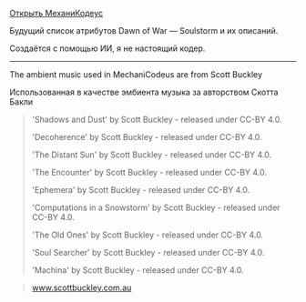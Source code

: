 [Открыть МеханиКодеус](https://demernkardaz.github.io/MechaniCodeus/index.html)

Будущий список атрибутов Dawn of War — Soulstorm и их описаний.

Создаётся с помощью ИИ, я не настоящий кодер.

---

The ambient music used in MechaniCodeus are from Scott Buckley

Использованная в качестве эмбиента музыка за авторством Скотта Бакли

> 'Shadows and Dust' by Scott Buckley - released under CC-BY 4.0.
>
> 'Decoherence' by Scott Buckley - released under CC-BY 4.0.
>
> 'The Distant Sun' by Scott Buckley - released under CC-BY 4.0.
>
> 'The Encounter' by Scott Buckley - released under CC-BY 4.0.
>
> 'Ephemera' by Scott Buckley - released under CC-BY 4.0.
>
> 'Computations in a Snowstorm' by Scott Buckley - released under CC-BY 4.0.
>
> 'The Old Ones' by Scott Buckley - released under CC-BY 4.0.
>
> 'Soul Searcher' by Scott Buckley - released under CC-BY 4.0.
>
> 'Machina' by Scott Buckley - released under CC-BY 4.0.

> www.scottbuckley.com.au

